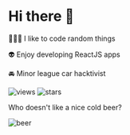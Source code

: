 # Hi there 👋

👨🏻‍💻 I like to code random things

👽 Enjoy developing ReactJS apps

🚘 Minor league car hacktivist

![views](https://img.shields.io/endpoint?url=https://us-central1-biofun.cloudfunctions.net/app/views)
![stars](https://img.shields.io/endpoint?url=https://us-central1-biofun.cloudfunctions.net/app/stars)

Who doesn't like a nice cold beer?

![beer](https://biofun.web.app/beer.svg)
 
